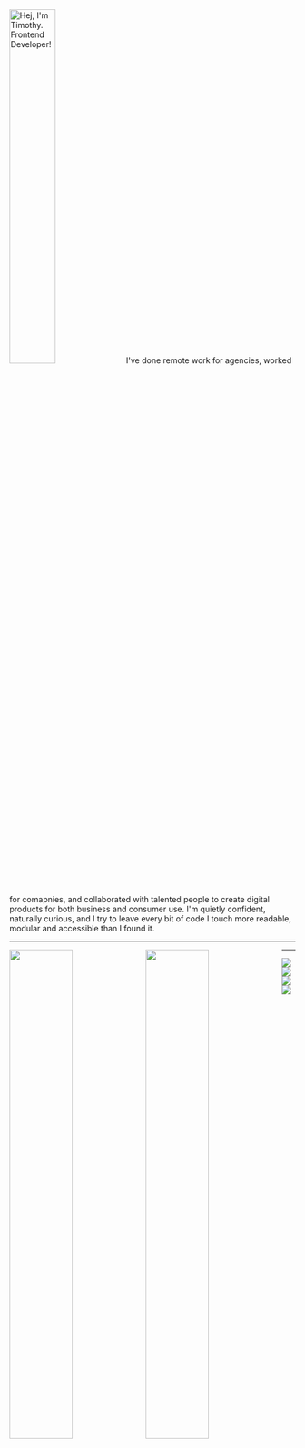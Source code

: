<img width="40%" alt="Hej, I'm Timothy. Frontend Developer!" src="https://user-images.githubusercontent.com/25063572/210049607-ace36095-ae56-48d4-be22-cad6ae9462df.png" style="max-width: 100%;">
I've done remote work for agencies, worked for comapnies, and collaborated with talented people to create digital products for both business and consumer use. I'm quietly confident, naturally curious, and I try to leave every bit of code I touch more readable, modular and accessible than I found it. 
<hr />

<img align="left" width = "47%" src= "https://github-readme-stats.vercel.app/api?username=nascentkiosk&show_icons=true&theme=true"/>
<img align="left" width = "47%" src= "https://github-readme-stats.vercel.app/api/top-langs/?username=nascentkiosk&layout=compact"/>

<hr />
<img align="left"  src= "https://img.shields.io/badge/javascript-%23323330.svg?style=for-the-badge&logo=javascript&logoColor=%23F7DF1E"/>
<img align="left"  src= "https://img.shields.io/badge/react-%2320232a.svg?style=for-the-badge&logo=react&logoColor=%2361DAFB"/>
<img align="left"  src= "https://img.shields.io/badge/Next-black?style=for-the-badge&logo=next.js&logoColor=white"/>
<img align="left"  src= "https://img.shields.io/badge/tailwindcss-%2338B2AC.svg?style=for-the-badge&logo=tailwind-css&logoColor=white"/>







